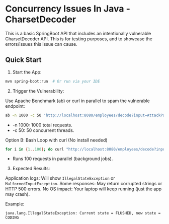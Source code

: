 # Concurrency Issues In Java - CharsetDecoder
This is a basic SpringBoot API that includes an intentionally vulnerable CharsetDecoder API. This is for testing purposes, and to showcase the errors/issues this issue can cause.

## Quick Start
1. Start the App:
```bash
mvn spring-boot:run  # Or run via your IDE
```

2. Trigger the Vulnerability:

Use Apache Benchmark (ab) or curl in parallel to spam the vulnerable endpoint:

```bash
ab -n 1000 -c 50 "http://localhost:8080/employees/decode?input=AttackPayload"
```
* -n 1000: 1000 total requests.
* -c 50: 50 concurrent threads.

Option B: Bash Loop with curl (No install needed)
```bash
for i in {1..100}; do curl "http://localhost:8080/employees/decode?input=Test$i" & done
```
* Runs 100 requests in parallel (background jobs).

3. Expected Results:

Application logs: Will show `IllegalStateException` or `MalformedInputException`.
Some responses: May return corrupted strings or HTTP 500 errors.
No OS impact: Your laptop will keep running (just the app may crash).

Example:
```
java.lang.IllegalStateException: Current state = FLUSHED, new state = CODING
```
